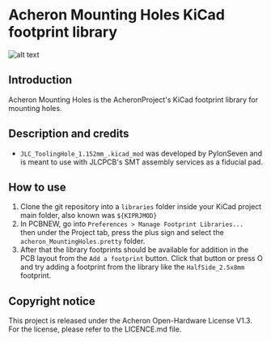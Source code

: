 # Acheron Mounting Holes KiCad footprint library

![alt text](https://raw.githubusercontent.com/Gondolindrim/acheronLibrary/master/graphics/acheronReadme.png "Acheron Logo")

## Introduction

Acheron Mounting Holes is the AcheronProject's KiCad footprint library for mounting holes.

## Description and credits

- ``JLC_ToolingHole_1.152mm_.kicad_mod`` was developed by PylonSeven and is meant to use with JLCPCB's SMT assembly services as a fiducial pad.

## How to use

1. Clone the git repository into a ``libraries`` folder inside your KiCad project main folder, also known was ``${KIPRJMOD}``
2. In PCBNEW, go into ``Preferences > Manage Footprint Libraries... `` then under the Project tab, press the plus sign and select the ``acheron_MountingHoles.pretty`` folder.
3. After that the library footprints should be available for addition in the PCB layout from the ``Add a footprint`` button. Click that button or press O and try adding a footprint from the library like the ``HalfSide_2.5x8mm`` footprint.

## Copyright notice

This project is released under the Acheron Open-Hardware License V1.3. For the license, please refer to the LICENCE.md file.
